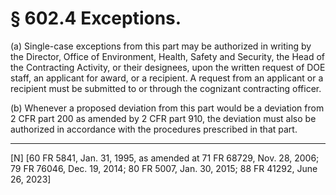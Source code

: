 # § 602.4   Exceptions.

(a) Single-case exceptions from this part may be authorized in writing by the Director, Office of Environment, Health, Safety and Security, the Head of the Contracting Activity, or their designees, upon the written request of DOE staff, an applicant for award, or a recipient. A request from an applicant or a recipient must be submitted to or through the cognizant contracting officer. 


(b) Whenever a proposed deviation from this part would be a deviation from 2 CFR part 200 as amended by 2 CFR part 910, the deviation must also be authorized in accordance with the procedures prescribed in that part. 



---

[N] [60 FR 5841, Jan. 31, 1995, as amended at 71 FR 68729, Nov. 28, 2006; 79 FR 76046, Dec. 19, 2014; 80 FR 5007, Jan. 30, 2015; 88 FR 41292, June 26, 2023]





